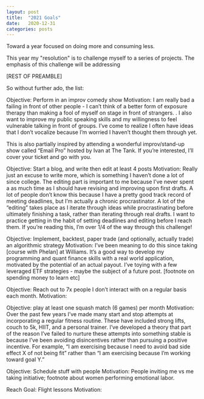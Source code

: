 ```yaml
---
layout: post
title:  "2021 Goals"
date:   2020-12-31
categories: posts
---
```

Toward a year focused on doing more and consuming less.
<!--more-->

This year my "resolution" is to challenge myself to a series of projects. The emphasis of this challenge will be addressing  

[REST OF PREAMBLE]

So without further ado, the list:

Objective: Perform in an improv comedy show
Motivation: I am really bad a failing in front of other people - I can’t think of a better form of exposure therapy than making a fool of myself on stage in front of strangers. . I also want to improve my public speaking skills and my willingness to feel vulnerable talking in front of groups. I’ve come to realize I often have ideas that I don’t vocalize because I’m worried I haven’t thought them through yet.

This is also partially inspired by attending a wonderful improv/stand-up show called “Email Pro” hosted by Ivan at The Tank. If you’re interested, I’ll cover your ticket and go with you. 

Objective: Start a blog, and write then edit at least 4 posts
Motivation: Really just an excuse to write more, which is something I haven’t done a lot of since college. The editing part is important to me because I’ve never spent a as much time as I should have revising and improving upon first drafts. A lot of people don’t know this because I have a pretty good track record of meeting deadlines, but I’m actually a chronic procrastinator. A lot of the “editing” takes place as I iterate through ideas while procrastinating before ultimately finishing a task, rather than iterating through real drafts. I want to practice getting in the habit of setting deadlines and editing before I reach them. If you’re reading this, I’m over 1/4 of the way through this challenge!

Objective: Implement, backtest, paper trade (and optionally, actually trade) an algorithmic strategy
Motivation: I’ve been meaning to do this since taking [course with Phelan] at Williams. It’s a good way to develop my programming and quant finance skills with a real world application, motivated by the potential of an actual payout. I’ve toying with a few leveraged ETF strategies - maybe the subject of a future post. [footnote on spending money to learn etc]

Objective: Reach out to 7x people I don’t interact with on a regular basis each month.
Motivation: 

Objective: play at least one squash match (6 games) per month
Motivation: Over the past few years I’ve made many start and stop attempts at incorporating a regular fitness routine. These have included strong lifts, couch to 5k, HIIT, and a personal trainer. I’ve developed a theory that part of the reason I’ve failed to nurture these attempts into something stable is because I’ve been avoiding disincentives rather than pursuing a positive incentive. For example, “I am exercising because I need to avoid bad side effect X of not being fit” rather than “I am exercising because I’m working toward goal Y.” 

Objective: Schedule stuff with people 
Motivation: People inviting me vs me taking initiative; footnote about women performing emotional labor.

Reach Goal: Flight lessons
Motivation: 


